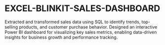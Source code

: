 # EXCEL-BLINKIT-SALES-DASHBOARD
Extracted and transformed sales data using SQL to identify trends, top-selling products, and customer purchase behavior.  Designed an interactive Power BI dashboard for visualizing key sales metrics, enabling data-driven insights for business growth and performance tracking.
